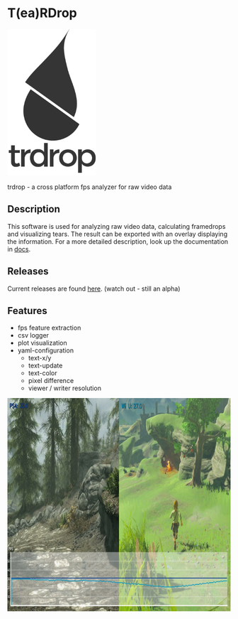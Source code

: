 # T(ea)RDrop 
<img src="images/trdrop_logo_text.png" alt="Teardrop logo" width="200" height="330">

trdrop - a cross platform fps analyzer for raw video data 

## Description

This software is used for analyzing raw video data, calculating framedrops and visualizing tears.
The result can be exported with an overlay displaying the information. For a more detailed description, look up the documentation in [docs](docs/documentation.pdf).

## Releases

Current releases are found [here](https://github.com/cirquit/trdrop/releases). (watch out - still an alpha)

## Features

* fps feature extraction
* csv logger
* plot visualization
* yaml-configuration
  * text-x/y
  * text-update
  * text-color
  * pixel difference
  * viewer / writer resolution

<img src="images/video-screenshot.jpg" alt="Teardrop logo" width="960" height="480">

